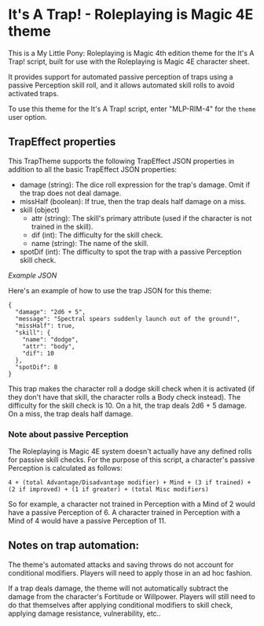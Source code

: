# It's A Trap! - Roleplaying is Magic 4E theme

This is a My Little Pony: Roleplaying is Magic 4th edition theme for the It's A Trap! script,
built for use with the Roleplaying is Magic 4E character sheet.

It provides support for automated passive perception of traps using a passive
Perception skill roll, and it allows automated skill rolls to avoid activated traps.

To use this theme for the It's A Trap! script, enter "MLP-RIM-4" for the ```theme``` user option.

## TrapEffect properties

This TrapTheme supports the following TrapEffect JSON properties in addition
to all the basic TrapEffect JSON properties:
* damage (string): The dice roll expression for the trap's damage. Omit if the trap does not deal damage.
* missHalf (boolean): If true, then the trap deals half damage on a miss.
* skill (object)
  * attr (string): The skill's primary attribute (used if the character is not trained in the skill).
  * dif (int): The difficulty for the skill check.
  * name (string): The name of the skill.
* spotDif (int): The difficulty to spot the trap with a passive Perception skill check.

*Example JSON*

Here's an example of how to use the trap JSON for this theme:

```
{
  "damage": "2d6 + 5",
  "message": "Spectral spears suddenly launch out of the ground!",
  "missHalf": true,
  "skill": {
    "name": "dodge",
    "attr": "body",
    "dif": 10
  },
  "spotDif": 8
}
```

This trap makes the character roll a dodge skill check when it is activated
(if they don't have that skill, the character rolls a Body check instead).
The difficulty for the skill check is 10. On a hit, the trap deals 2d6 + 5 damage.
On a miss, the trap deals half damage.

### Note about passive Perception

The Roleplaying is Magic 4E system doesn't actually have any defined rolls for
passive skill checks. For the purpose of this script, a character's passive Perception is
calculated as follows:

```
4 + (total Advantage/Disadvantage modifier) + Mind + (3 if trained) + (2 if improved) + (1 if greater) + (total Misc modifiers)
```

So for example, a character not trained in Perception with a Mind of 2 would
have a passive Perception of 6. A character trained in Perception with a Mind
of 4 would have a passive Perception of 11.

## Notes on trap automation:
The theme's automated attacks and saving throws do not account for conditional
modifiers. Players will need to apply those in an ad hoc fashion.

If a trap deals damage, the theme will not automatically subtract
the damage from the character's Fortitude or Willpower. Players will still need to do that
themselves after applying conditional modifiers to skill check,
applying damage resistance, vulnerability, etc..
